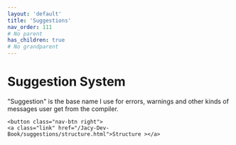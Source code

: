```yaml
---
layout: 'default'
title: 'Suggestions'
nav_order: 111
# No parent
has_children: true
# No grandparent
---
```


# Suggestion System

"Suggestion" is the base name I use for errors, warnings and other kinds of messages user get from the compiler.
<div class="nav-btn-block">
    
    <button class="nav-btn right">
    <a class="link" href="/Jacy-Dev-Book/suggestions/structure.html">Structure ></a>
</button>

</div>
